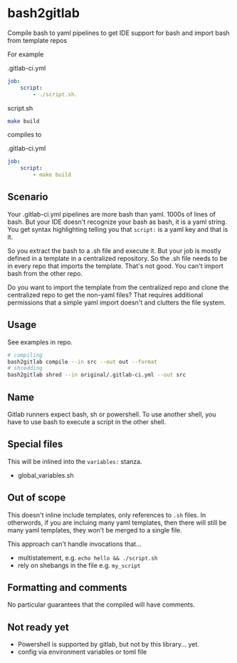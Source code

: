 # bash2gitlab

Compile bash to yaml pipelines to get IDE support for bash and import bash from template repos

For example

.gitlab-ci.yml

```yaml
job:
    script:
        - ./script.sh.
```

script.sh

```bash
make build
```

compiles to

.gitlab-ci.yml

```yaml
job:
    script:
        - make build
```

## Scenario

Your .gitlab-ci.yml pipelines are more bash than yaml. 1000s of lines of bash. But your IDE doesn't recognize
your bash as bash, it is a yaml string. You get syntax highlighting telling you that `script:` is a yaml key and that
is it.

So you extract the bash to a .sh file and execute it. But your job is mostly defined in a template in a centralized
repository. So the .sh file needs to be in every repo that imports the template. That's not good. You can't import
bash from the other repo.

Do you want to import the template from the centralized repo and clone the centralized repo to get the non-yaml files?
That requires additional permissions that a simple yaml import doesn't and clutters the file system.

## Usage

See examples in repo.

```bash
# compiling
bash2gitlab compile --in src --out out --format
# shredding
bash2gitlab shred --in original/.gitlab-ci.yml --out src
```

## Name

Gitlab runners expect bash, sh or powershell. To use another shell, you have to use bash to execute a script in the other
shell.

## Special files

This will be inlined into the `variables:` stanza.

- global_variables.sh

## Out of scope

This doesn't inline include templates, only references to `.sh` files. In otherwords, if you are incluing many yaml
templates, then there will still be many yaml templates, they won't be merged to a single file.

This approach can't handle invocations that...

- multistatement, e.g. `echo hello && ./script.sh`
- rely on shebangs in the file e.g. `my_script`

## Formatting and comments

No particular guarantees that the compiled will have comments.

## Not ready yet

- Powershell is supported by gitlab, but not by this library... yet.
- config via environment variables or toml file
